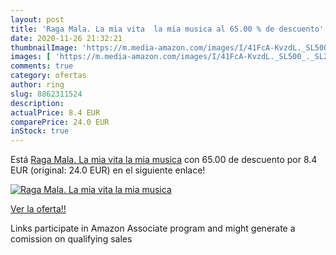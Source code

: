 ```yaml
---
layout: post
title: 'Raga Mala. La mia vita  la mia musica al 65.00 % de descuento'
date: 2020-11-26 21:32:21
thumbnailImage: 'https://m.media-amazon.com/images/I/41FcA-KvzdL._SL500_._SL200_.jpg'
images: [ 'https://m.media-amazon.com/images/I/41FcA-KvzdL._SL500_._SL200_.jpg' ]
comments: true
category: ofertas
author: ring
slug: 8862311524
description:
actualPrice: 8.4 EUR
comparePrice: 24.0 EUR
inStock: true
---
```


Está [Raga Mala. La mia vita  la mia musica](https://www.amazon.it/dp/8862311524/?tag=tolees00-21) con 65.00 de descuento por 8.4 EUR (original: 24.0 EUR) en el siguiente enlace!

[![Raga Mala. La mia vita  la mia musica](https://m.media-amazon.com/images/I/41FcA-KvzdL._SL500_._SL200_.jpg)](https://www.amazon.it/dp/8862311524/?tag=tolees00-21)

[Ver la oferta!!](https://www.amazon.it/dp/8862311524/?tag=tolees00-21)

Links participate in Amazon Associate program and might generate a comission on qualifying sales



